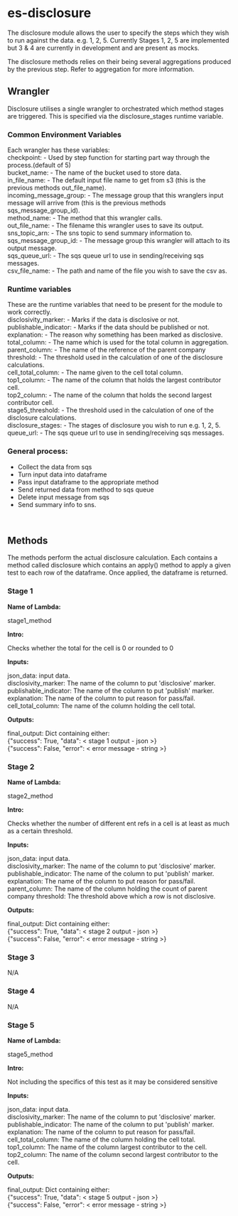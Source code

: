 # es-disclosure
The disclosure module allows the user to specify the steps which they wish to run against the data. e.g. 1, 2, 5. Currently Stages 1, 2, 5 are implemented but 3 & 4 are currently in development and are present as mocks.

The disclosure methods relies on their being several aggregations produced by the previous step. Refer to aggregation for more information.

## Wrangler
Disclosure utilises a single wrangler to orchestrated which method stages are triggered. This is specified via the disclosure_stages runtime variable.

### Common Environment Variables
Each wrangler has these variables:<br>
checkpoint:    - Used by step function for starting part way through the process.(default of 5)<br>
bucket_name:   - The name of the bucket used to store data.<br>
in_file_name:  - The default input file name to get from s3 (this is the previous methods out_file_name).<br>
incoming_message_group: - The message group that this wranglers input message will arrive from (this is the previous methods sqs_message_group_id).<br>
method_name:   - The method that this wrangler calls.<br>
out_file_name: - The filename this wrangler uses to save its output.<br>
sns_topic_arn: - The sns topic to send summary information to.<br>
sqs_message_group_id: - The message group this wrangler will attach to its output message.<Br>
sqs_queue_url: - The sqs queue url to use in sending/receiving sqs messages.<br>
csv_file_name: - The path and name of the file you wish to save the csv as.<br>

### Runtime variables
These are the runtime variables that need to be present for the module to work correctly.<br>
disclosivity_marker: -  Marks if the data is disclosive or not.<br>
publishable_indicator: - Marks if the data should be published or not.<br>
explanation: - The reason why something has been marked as disclosive.<br>
total_column: - The name which is used for the total column in aggregation.<br>
parent_column: - The name of the reference of the parent company<br>
threshold: - The threshold used in the calculation of one of the disclosure calculations.<br>
cell_total_column: - The name given to the cell total column.<br>
top1_column: - The name of the column that holds the largest contributor cell.<br>
top2_column: - The name of the column that holds the second largest contributor cell.<br>
stage5_threshold: - The threshold used in the calculation of one of the disclosure calculations.<br>
disclosure_stages: - The stages of disclosure you wish to run e.g. 1, 2, 5.<br>
queue_url: - The sqs queue url to use in sending/receiving sqs messages.<br>

### General process: <br>
- Collect the data from sqs <br>
- Turn input data into dataframe <br>
- Pass input dataframe to the appropriate method <br>
- Send returned data from method to sqs queue <br>
- Delete input message from sqs <br>
- Send summary info to sns. <br>
<br>

## Methods
The methods perform the actual disclosure calculation. Each contains a method called 
disclosure which contains an apply() method to apply a given test to each row of the 
dataframe. Once applied, the dataframe is returned.

### Stage 1

**Name of Lambda:**

stage1_method

**Intro:**

Checks whether the total for the cell is 0 or rounded to 0

**Inputs:**

json_data: input data.                                                   
disclosivity_marker: The name of the column to put 'disclosive' marker. 
publishable_indicator: The name of the column to put 'publish' marker.    
explanation: The name of the column to put reason for pass/fail.
cell_total_column: The name of the column holding the cell total.            

**Outputs:**

final_output: Dict containing either:<br>
            {"success": True, "data": < stage 1 output - json >}<br>
            {"success": False, "error": < error message - string >}<br>

### Stage 2

**Name of Lambda:**

stage2_method

**Intro:**

Checks whether the number of different ent refs in a cell is at least as much as a 
certain threshold.

**Inputs:**

json_data: input data.                                                    
disclosivity_marker: The name of the column to put 'disclosive' marker.  
publishable_indicator: The name of the column to put 'publish' marker.     
explanation: The name of the column to put reason for pass/fail. 
parent_column: The name of the column holding the count of parent company
threshold: The threshold above which a row is not disclosive.            

**Outputs:**

final_output: Dict containing either:<br>
            {"success": True, "data": < stage 2 output - json >}<br>
            {"success": False, "error": < error message - string >}<br>

### Stage 3
N/A

### Stage 4
N/A

### Stage 5

**Name of Lambda:**

stage5_method

**Intro:**

Not including the specifics of this test as it may be considered sensitive

**Inputs:**

json_data: input data.                                                      
disclosivity_marker: The name of the column to put 'disclosive' marker.    
publishable_indicator: The name of the column to put 'publish' marker.       
explanation: The name of the column to put reason for pass/fail.   
cell_total_column: The name of the column holding the cell total.               
top1_column: The name of the column largest contributor to the cell.
top2_column: The name of the column second largest contributor to the cell.    

**Outputs:**

final_output: Dict containing either:<br>
            {"success": True, "data": < stage 5 output - json >}<br>
            {"success": False, "error": < error message - string >}<br>
